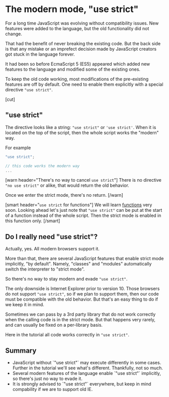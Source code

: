 # The modern mode, "use strict"

For a long time JavaScript was evolving without compatibility issues. New features were added to the language, but the old functionality did not change.

That had the benefit of never breaking the existing code. But the back side is that any mistake or an imprefect decision made by JavaScript creators got stuck in the language forever.

It had been so before EcmaScript 5 (ES5) appeared which added new features to the language and modified some of the existing ones. 

To keep the old code working, most modifications of the pre-existing features are off by default. One need to enable them explicitly with a special directive `"use strict"`. 

[cut]

## "use strict"

The directive looks like a string: `"use strict"` or `'use strict'`. When it is located on the top of the script, then the whole script works the "modern" way.

For example

```js
"use strict";

// this code works the modern way
...
```

[warn header="There's no way to cancel `use strict`"]
There is no directive `"no use strict"` or alike, that would return the old behavior.

Once we enter the strict mode, there's no return.
[/warn]

[smart header="`use strict` for functions"]
We will learn [functions](/function-basics) very soon. Looking ahead let's just note that `"use strict"` can be put at the start of a function instead of the whole script. Then the strict mode is enabled in this function only.
[/smart]

## Do I really need "use strict"?

Actually, yes. All modern browsers support it.

More than that, there are several JavaScript features that enable strict mode implicitly, "by default". Namely, "classes" and "modules" automatically switch the interpreter to "strict mode".

So there's no way to stay modern and evade `"use strict"`. 

The only downside is Internet Explorer prior to version 10. Those browsers do not support `"use strict"`, so if we plan to support them, then our code must be compatible with the old behavior. But that's an easy thing to do if we keep it in mind. 

Sometimes we can pass by a 3rd party library that do not work correctly when the calling code is in the strict mode. But that happens very rarely, and can usually be fixed on a per-library basis.

Here in the tutorial all code works correctly in `"use strict"`.

## Summary

<ul>
<li>JavaScript without `"use strict"` may execute differently in some cases. Further in the tutorial we'll see what's different. Thankfully, not so much.</li>
<li>Several modern features of the language enable `"use strict"` implicitly, so there's just no way to evade it.</li>
<li>It is strongly advised to `"use strict"` everywhere, but keep in mind compability if we are to support old IE.</li>
</ul>


